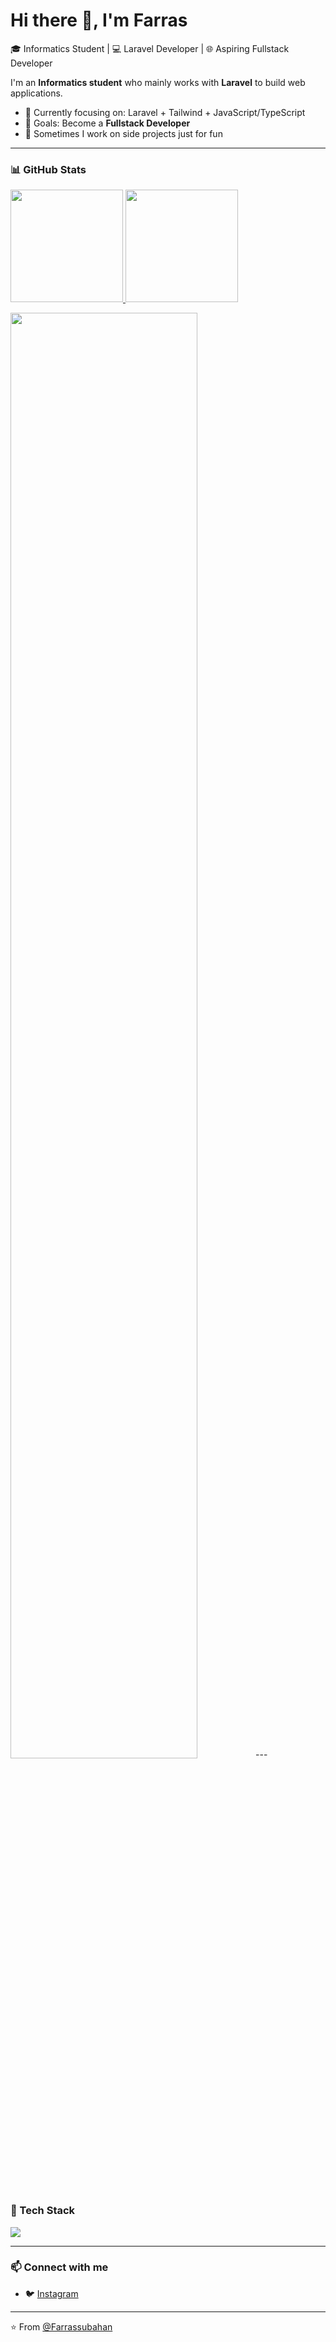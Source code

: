# Hi there 👋, I'm Farras   

🎓 Informatics Student | 💻 Laravel Developer | 🌐 Aspiring Fullstack Developer

I'm an **Informatics student** who mainly works with **Laravel** to build web applications.  

- 🌱 Currently focusing on: Laravel + Tailwind + JavaScript/TypeScript  
- 🚀 Goals: Become a **Fullstack Developer**  
- 📝 Sometimes I work on side projects just for fun

---

### 📊 **GitHub Stats**
<p align="left">
<a href="https://github.com/Farrassubahan">
  <img height="180em" src="https://github-readme-stats-eight-theta.vercel.app/api?username=Farrassubahan&show_icons=true&theme=algolia&include_all_commits=true&count_private=true"/>
  <img height="180em" src="https://github-readme-stats-eight-theta.vercel.app/api/top-langs/?username=Farrassubahan&layout=compact&langs_count=8&theme=algolia"/>
</a>
</p>
<img src="https://github-readme-streak-stats.herokuapp.com/?user=Farrassubahan&theme=tokyonight" width="77%"/>
---

### 🧰 Tech Stack

<p align="left">
<img src="https://skillicons.dev/icons?i=html,css,javascript,tailwind,php,laravel,git,github,angular,python,ts" />
</p>

---

### 📫 Connect with me

- 🐦 [Instagram](https://www.instagram.com/r4s_is)

---

⭐️ From [@Farrassubahan](https://github.com/Farrassubahan)





